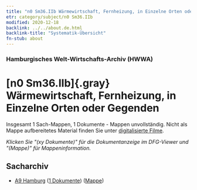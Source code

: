 ```yaml
---
title: "n0 Sm36.IIb Wärmewirtschaft, Fernheizung, in Einzelne Orten oder Gegenden"
etr: category/subject/n0 Sm36.IIb
modified: 2020-12-18
backlink: ../../about.de.html
backlink-title: "Systematik-Übersicht"
fn-stub: about
---
```


### Hamburgisches Welt-Wirtschafts-Archiv (HWWA)
# [n0 Sm36.IIb]{.gray}&#8201; Wärmewirtschaft, Fernheizung, in Einzelne Orten oder Gegenden&#160; 




Insgesamt 1 Sach-Mappen, 1 Dokumente - Mappen unvollständig.
Nicht als Mappe aufbereitetes Material finden Sie unter [digitalisierte Filme](/film/h1_sh).

_Klicken Sie "(xy Dokumente)" für die Dokumentanzeige im DFG-Viewer und "(Mappe)" für Mappeninformation._

## Sacharchiv



- [A9 Hamburg](../../../geo/about.de.html#A9) (<a href="https://dfg-viewer.de/show/?tx_dlf[id]=https://pm20.zbw.eu/mets/sh/1409xx/140905/1458xx/145834/public.mets.de.xml" target="_blank">1 Dokumente</a>) ([Mappe](http://purl.org/pressemappe20/folder/sh/140905,145834))


